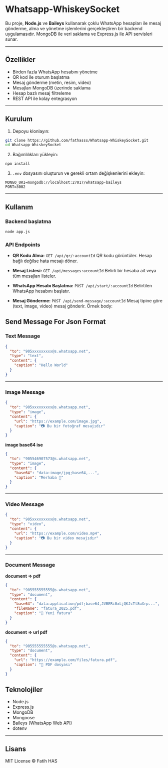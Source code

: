 # Whatsapp-WhiskeySocket

Bu proje, **Node.js** ve **Baileys** kullanarak çoklu WhatsApp hesapları ile mesaj gönderme, alma ve yönetme işlemlerini gerçekleştiren bir backend uygulamasıdır. MongoDB ile veri saklama ve Express.js ile API servisleri sunar.

---

## Özellikler

* Birden fazla WhatsApp hesabını yönetme
* QR kod ile oturum başlatma
* Mesaj gönderme (metin, resim, video)
* Mesajları MongoDB üzerinde saklama
* Hesap bazlı mesaj filtreleme
* REST API ile kolay entegrasyon

---

## Kurulum

1. Depoyu klonlayın:

```bash
git clone https://github.com/fathasss/Whatsapp-WhiskeySocket.git
cd Whatsapp-WhiskeySocket
```

2. Bağımlılıkları yükleyin:

```bash
npm install
```

3. `.env` dosyasını oluşturun ve gerekli ortam değişkenlerini ekleyin:

```env
MONGO_URI=mongodb://localhost:27017/whatsapp-baileys
PORT=3002
```

---

## Kullanım

### Backend başlatma

```bash
node app.js
```

### API Endpoints

* **QR Kodu Alma:**
  `GET /api/qr/:accountId`
  QR kodu görüntüler. Hesap bağlı değilse hata mesajı döner.

* **Mesaj Listesi:**
  `GET /api/messages:accountId`
  Belirli bir hesaba ait veya tüm mesajları listeler.

* **WhatsApp Hesabı Başlatma:**
  `POST /api/start/:accountId`
  Belirtilen WhatsApp hesabını başlatır.

* **Mesaj Gönderme:**
  `POST /api/send-message/:accountId`
  Mesaj tipine göre (text, image, video) mesaj gönderir.
  Örnek body:


## Send Message For Json Format

### Text Message

```json
{
  "to": "905xxxxxxxxx@s.whatsapp.net",
  "type": "text",
  "content": {
    "caption": "Hello World"
  }
}
```
---
### Image Message
```json
{
  "to": "905xxxxxxxxx@s.whatsapp.net",
  "type": "image",
  "content": {
    "url": "https://example.com/image.jpg",
    "caption": "📷 Bu bir fotoğraf mesajıdır"
  }
}
```
**image base64 ise**

```json
{
  "to": "905546907573@s.whatsapp.net",
  "type": "image",
  "content": {
    "base64": "data:image/jpg;base64,...",
    "caption": "Merhaba 👋"
  }
}
```
---
### Video Message
```json
{
  "to": "905xxxxxxxxx@s.whatsapp.net",
  "type": "video",
  "content": {
    "url": "https://example.com/video.mp4",
    "caption": "📷 Bu bir video mesajıdır"
  }
}
```
---

### Document Message

**document => pdf**
```json
{
  "to": "905555555555@s.whatsapp.net",
  "type": "document",
  "content": {
    "base64": "data:application/pdf;base64,JVBERi0xLjQKJcTl8uXrp...",
    "fileName": "fatura_2025.pdf",
    "caption": "📄 Yeni fatura"
  }
}
```
**document => url pdf**
```json
{
  "to": "905555555555@s.whatsapp.net",
  "type": "document",
  "content": {
    "url": "https://example.com/files/fatura.pdf",
    "caption": "📎 PDF dosyası"
  }
}
```

## Teknolojiler

* Node.js
* Express.js
* MongoDB
* Mongoose
* Baileys (WhatsApp Web API)
* dotenv

---

## Lisans

MIT License © Fatih HAS
